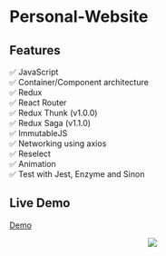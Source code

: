 # Personal-Website

## Features
:white_check_mark: JavaScript <br/>
:white_check_mark: Container/Component architecture <br/>
:white_check_mark: Redux <br/>
:white_check_mark: React Router <br/>
:white_check_mark: Redux Thunk (v1.0.0) <br/>
:white_check_mark: Redux Saga (v1.1.0) <br/>
:white_check_mark: ImmutableJS <br/>
:white_check_mark: Networking using axios <br/>
:white_check_mark: Reselect<br/>
:white_check_mark: Animation<br/>
:white_check_mark: Test with Jest, Enzyme and Sinon<br/>

## Live Demo
[Demo](https://minida-cccbf.firebaseapp.com/)

<p align="center">
    <a href="art/launcher.png">
        <img src="https://user-images.githubusercontent.com/26871154/41097444-98b8ec94-6a60-11e8-9f4b-4c396adf1de9.png"/>
    </a>
</p>
